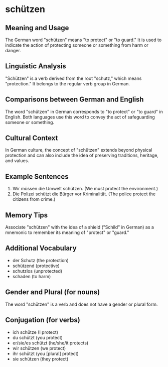 # schützen
## Meaning and Usage
The German word "schützen" means "to protect" or "to guard." It is used to indicate the action of protecting someone or something from harm or danger.

## Linguistic Analysis
"Schützen" is a verb derived from the root "schutz," which means "protection." It belongs to the regular verb group in German.

## Comparisons between German and English
The word "schützen" in German corresponds to "to protect" or "to guard" in English. Both languages use this word to convey the act of safeguarding someone or something.

## Cultural Context
In German culture, the concept of "schützen" extends beyond physical protection and can also include the idea of preserving traditions, heritage, and values.

## Example Sentences
1. Wir müssen die Umwelt schützen. (We must protect the environment.)
2. Die Polizei schützt die Bürger vor Kriminalität. (The police protect the citizens from crime.)

## Memory Tips
Associate "schützen" with the idea of a shield ("Schild" in German) as a mnemonic to remember its meaning of "protect" or "guard."

## Additional Vocabulary
- der Schutz (the protection)
- schützend (protective)
- schutzlos (unprotected)
- schaden (to harm)

## Gender and Plural (for nouns)
The word "schützen" is a verb and does not have a gender or plural form.

## Conjugation (for verbs)
- ich schütze (I protect)
- du schützt (you protect)
- er/sie/es schützt (he/she/it protects)
- wir schützen (we protect)
- ihr schützt (you [plural] protect)
- sie schützen (they protect)